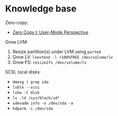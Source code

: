 # Knowledge base
Zero-copy:
* [Zero Copy I: User-Mode Perspective](https://www.linuxjournal.com/article/6345)

Grow LVM:
1. Resize partition(s) under LVM using `parted`
2. Grow LV: `lvextend -l +100%FREE /dev/volume/lv`
3. Grow FS: `resize2fs /dev/volume/lv`

SCSI, local disks:
* `dmesg | grep sda`
* `lsblk --scsi`
* `lshw -C disk`
* `ls -ld /sys/block/sd*`
* `udevadm info -n /dev/sda -a`
* `hdparm -i /dev/sda`
